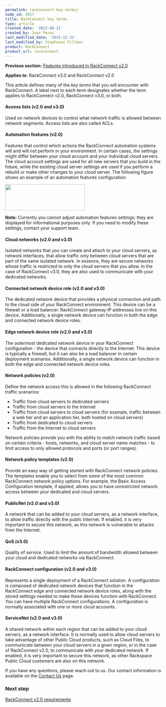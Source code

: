 ```yaml
---
permalink: rackconnect-key-terms/
node_id: 2017
title: RackConnect key terms
type: article
created_date: '2012-08-21'
created_by: Juan Perez
last_modified_date: '2015-12-31'
last_modified_by: Stephanie Fillmon
product: RackConnect
product_url: rackconnect
---
```


**Previous section:** [Features introduced in RackConnect
v2.0](/how-to/features-introduced-in-rackconnect-v20)

**Applies to**: RackConnect v3.0 and RackConnect v2.0

This article defines many of the *key terms* that you will encounter
with RackConnect. A label next to each term designates whether the term
applies to RackConnect v2.0, RackConnect v3.0, or both.

#### Access lists (v2.0 and v3.0)

Used on network devices to control what network traffic is allowed
between network segments. Access lists are also called ACLs.

#### Automation features (v2.0)

Features that control which actions the RackConnect automation systems
will and will not perform in your environment. In certain cases, the
settings might differ between your cloud account and your individual
cloud servers. The cloud account settings are used for all new servers
that you build in the future, while the existing cloud server settings
are used if you perform a rebuild or make other changes to your cloud
server. The following figure shows an example of an automation features
configuration:

<img src="https://8026b2e3760e2433679c-fffceaebb8c6ee053c935e8915a3fbe7.ssl.cf2.rackcdn.com/field/image/Automation.Features.png" width="257" height="84" />

**Note:** Currently you cannot adjust automation features settings; they
are displayed for informational purposes only. If you need to modify
these settings, contact your support team.

#### Cloud networks (v2.0 and v3.0)

Isolated networks that you can create and attach to your cloud servers,
as network interfaces, that allow traffic only between cloud servers
that are part of the same isolated network. In essence, they are secure
networks whose traffic is restricted to only the cloud servers that you
allow. In the case of RackConnect v3.0, they are also used to
communicate with your dedicated networks.

#### Connected network device role (v2.0 and v3.0)

The dedicated network device that provides a physical connection and
path to the cloud side of your RackConnect environment. This device can
be a firewall or a load balancer. RackConnect gateway IP addresses live
on this device. Additionally, a single network device can function in
both the edge and connected network device roles.

#### Edge network device role (v2.0 and v3.0)

The outermost dedicated network device in your RackConnect
configuration - the device that connects directly to the Internet. This
device is typically a firewall, but it can also be a load balancer in
certain deployment scenarios. Additionally, a single network device can
function in both the edge and connected network device roles.

#### Network policies (v2.0)

Define the network access this is allowed in the following RackConnect
traffic scenarios:

-   Traffic from cloud servers to dedicated servers
-   Traffic from cloud servers to the Internet
-   Traffic from cloud servers to cloud servers (for example, traffic
    between a web tier and an application tier, both hosted on
    cloud servers)
-   Traffic from dedicated to cloud servers
-   Traffic from the Internet to cloud servers

Network policies provide you with the ability to match network traffic
based on certain criteria - hosts, networks, and cloud server name
matches - to limit access to only allowed protocols and ports (or port
ranges).

#### Network policy templates (v2.0)

Provide an easy way of getting started with RackConnect network
policies. The templates enable you to select from some of the most
common RackConnect network policy options. For example, the Basic Access
Configuration template, if applied, allows you to have unrestricted
network access between your dedicated and cloud servers.

#### PublicNet (v2.0 and v3.0)

A network that can be added to your cloud servers, as a network
interface, to allow traffic directly with the public Internet. If
enabled, it is very important to secure this network, as this network is
vulnerable to attacks from the Internet.

#### QoS (v3.0)

Quality of service. Used to limit the amount of bandwidth allowed
between your cloud and dedicated networks via RackConnect.

#### RackConnect configuration (v2.0 and v3.0)

Represents a single deployment of a RackConnect solution. A
configuration is composed of dedicated network devices that function in
the RackConnect edge and connected network device roles, along with the
stored settings needed to make these devices function with RackConnect.
You can have multiple RackConnect configurations. A configuration is
normally associated with one or more cloud accounts.

#### ServiceNet (v2.0 and v3.0)

A shared network within each region that can be added to your cloud
servers, as a network interface. It is normally used to allow cloud
servers to take advantage of other Public Cloud products, such as Cloud
Files, to communicate between your cloud servers in a given region, or
in the case of RackConnect v2.0, to communicate with your dedicated
network. If enabled, it is very important to secure this network, as
other Rackspace Public Cloud customers are also on this network.

If you have any questions, please reach out to us. Our contact
information is available on the [Contact
Us](/how-to/support) page.

### Next step

[RackConnect v2.0 requirements](/how-to/rackconnect-v20-requirements)
